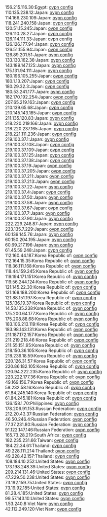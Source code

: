 156.215.116.30:Egypt: [ovpn config](vpn/156_215_116_30.ovpn)  
110.135.238.12:Japan: [ovpn config](vpn/110_135_238_12.ovpn)  
114.166.230.109:Japan: [ovpn config](vpn/114_166_230_109.ovpn)  
118.241.240.158:Japan: [ovpn config](vpn/118_241_240_158.ovpn)  
120.51.15.245:Japan: [ovpn config](vpn/120_51_15_245.ovpn)  
126.110.28.27:Japan: [ovpn config](vpn/126_110_28_27.ovpn)  
126.114.111.33:Japan: [ovpn config](vpn/126_114_111_33.ovpn)  
126.126.177.94:Japan: [ovpn config](vpn/126_126_177_94.ovpn)  
126.51.155.94:Japan: [ovpn config](vpn/126_51_155_94.ovpn)  
126.89.201.51:Japan: [ovpn config](vpn/126_89_201_51.ovpn)  
133.130.162.36:Japan: [ovpn config](vpn/133_130_162_36.ovpn)  
143.189.147.125:Japan: [ovpn config](vpn/143_189_147_125.ovpn)  
175.131.94.111:Japan: [ovpn config](vpn/175_131_94_111.ovpn)  
180.196.105.255:Japan: [ovpn config](vpn/180_196_105_255.ovpn)  
180.1.13.207:Japan: [ovpn config](vpn/180_1_13_207.ovpn)  
180.29.32.3:Japan: [ovpn config](vpn/180_29_32_3.ovpn)  
180.53.241.177:Japan: [ovpn config](vpn/180_53_241_177.ovpn)  
182.170.192.254:Japan: [ovpn config](vpn/182_170_192_254.ovpn)  
207.65.219.163:Japan: [ovpn config](vpn/207_65_219_163.ovpn)  
210.139.65.68:Japan: [ovpn config](vpn/210_139_65_68.ovpn)  
210.145.143.185:Japan: [ovpn config](vpn/210_145_143_185.ovpn)  
211.135.120.83:Japan: [ovpn config](vpn/211_135_120_83.ovpn)  
218.220.219.166:Japan: [ovpn config](vpn/218_220_219_166.ovpn)  
218.220.237.165:Japan: [ovpn config](vpn/218_220_237_165.ovpn)  
218.221.111.236:Japan: [ovpn config](vpn/218_221_111_236.ovpn)  
219.100.37.1:Japan: [ovpn config](vpn/219_100_37_1.ovpn)  
219.100.37.108:Japan: [ovpn config](vpn/219_100_37_108.ovpn)  
219.100.37.109:Japan: [ovpn config](vpn/219_100_37_109.ovpn)  
219.100.37.125:Japan: [ovpn config](vpn/219_100_37_125.ovpn)  
219.100.37.138:Japan: [ovpn config](vpn/219_100_37_138.ovpn)  
219.100.37.19:Japan: [ovpn config](vpn/219_100_37_19.ovpn)  
219.100.37.205:Japan: [ovpn config](vpn/219_100_37_205.ovpn)  
219.100.37.211:Japan: [ovpn config](vpn/219_100_37_211.ovpn)  
219.100.37.213:Japan: [ovpn config](vpn/219_100_37_213.ovpn)  
219.100.37.22:Japan: [ovpn config](vpn/219_100_37_22.ovpn)  
219.100.37.4:Japan: [ovpn config](vpn/219_100_37_4.ovpn)  
219.100.37.50:Japan: [ovpn config](vpn/219_100_37_50.ovpn)  
219.100.37.58:Japan: [ovpn config](vpn/219_100_37_58.ovpn)  
219.100.37.67:Japan: [ovpn config](vpn/219_100_37_67.ovpn)  
219.100.37.7:Japan: [ovpn config](vpn/219_100_37_7.ovpn)  
219.100.37.90:Japan: [ovpn config](vpn/219_100_37_90.ovpn)  
222.229.248.87:Japan: [ovpn config](vpn/222_229_248_87.ovpn)  
223.135.7.229:Japan: [ovpn config](vpn/223_135_7_229.ovpn)  
60.139.145.76:Japan: [ovpn config](vpn/60_139_145_76.ovpn)  
60.150.204.195:Japan: [ovpn config](vpn/60_150_204_195.ovpn)  
60.69.217.196:Japan: [ovpn config](vpn/60_69_217_196.ovpn)  
61.45.59.248:Japan: [ovpn config](vpn/61_45_59_248.ovpn)  
112.160.44.187:Korea Republic of: [ovpn config](vpn/112_160_44_187.ovpn)  
112.164.15.35:Korea Republic of: [ovpn config](vpn/112_164_15_35.ovpn)  
118.36.111.168:Korea Republic of: [ovpn config](vpn/118_36_111_168.ovpn)  
118.44.159.245:Korea Republic of: [ovpn config](vpn/118_44_159_245.ovpn)  
119.194.171.151:Korea Republic of: [ovpn config](vpn/119_194_171_151.ovpn)  
119.56.244.124:Korea Republic of: [ovpn config](vpn/119_56_244_124.ovpn)  
121.145.22.30:Korea Republic of: [ovpn config](vpn/121_145_22_30.ovpn)  
121.168.188.200:Korea Republic of: [ovpn config](vpn/121_168_188_200.ovpn)  
121.88.151.197:Korea Republic of: [ovpn config](vpn/121_88_151_197.ovpn)  
125.136.19.37:Korea Republic of: [ovpn config](vpn/125_136_19_37.ovpn)  
14.53.135.238:Korea Republic of: [ovpn config](vpn/14_53_135_238.ovpn)  
175.200.64.177:Korea Republic of: [ovpn config](vpn/175_200_64_177.ovpn)  
175.208.88.68:Korea Republic of: [ovpn config](vpn/175_208_88_68.ovpn)  
183.106.213.119:Korea Republic of: [ovpn config](vpn/183_106_213_119.ovpn)  
183.98.143.131:Korea Republic of: [ovpn config](vpn/183_98_143_131.ovpn)  
211.187.172.157:Korea Republic of: [ovpn config](vpn/211_187_172_157.ovpn)  
211.219.218.46:Korea Republic of: [ovpn config](vpn/211_219_218_46.ovpn)  
211.55.151.95:Korea Republic of: [ovpn config](vpn/211_55_151_95.ovpn)  
218.150.36.105:Korea Republic of: [ovpn config](vpn/218_150_36_105.ovpn)  
218.239.18.59:Korea Republic of: [ovpn config](vpn/218_239_18_59.ovpn)  
220.126.31.57:Korea Republic of: [ovpn config](vpn/220_126_31_57.ovpn)  
220.86.182.105:Korea Republic of: [ovpn config](vpn/220_86_182_105.ovpn)  
220.94.222.235:Korea Republic of: [ovpn config](vpn/220_94_222_235.ovpn)  
223.222.177.36:Korea Republic of: [ovpn config](vpn/223_222_177_36.ovpn)  
49.169.156.7:Korea Republic of: [ovpn config](vpn/49_169_156_7.ovpn)  
58.232.58.16:Korea Republic of: [ovpn config](vpn/58_232_58_16.ovpn)  
61.84.245.140:Korea Republic of: [ovpn config](vpn/61_84_245_140.ovpn)  
61.84.245.181:Korea Republic of: [ovpn config](vpn/61_84_245_181.ovpn)  
136.158.1.70:Philippines: [ovpn config](vpn/136_158_1_70.ovpn)  
178.206.91.153:Russian Federation: [ovpn config](vpn/178_206_91_153.ovpn)  
212.20.43.37:Russian Federation: [ovpn config](vpn/212_20_43_37.ovpn)  
46.50.246.4:Russian Federation: [ovpn config](vpn/46_50_246_4.ovpn)  
77.37.231.80:Russian Federation: [ovpn config](vpn/77_37_231_80.ovpn)  
91.122.147.146:Russian Federation: [ovpn config](vpn/91_122_147_146.ovpn)  
165.73.28.219:South Africa: [ovpn config](vpn/165_73_28_219.ovpn)  
182.235.231.66:Taiwan: [ovpn config](vpn/182_235_231_66.ovpn)  
184.22.34.61:Thailand: [ovpn config](vpn/184_22_34_61.ovpn)  
49.228.111.214:Thailand: [ovpn config](vpn/49_228_111_214.ovpn)  
49.228.42.157:Thailand: [ovpn config](vpn/49_228_42_157.ovpn)  
108.184.10.252:United States: [ovpn config](vpn/108_184_10_252.ovpn)  
173.198.248.39:United States: [ovpn config](vpn/173_198_248_39.ovpn)  
209.214.131.46:United States: [ovpn config](vpn/209_214_131_46.ovpn)  
47.229.50.238:United States: [ovpn config](vpn/47_229_50_238.ovpn)  
73.192.159.75:United States: [ovpn config](vpn/73_192_159_75.ovpn)  
73.19.92.185:United States: [ovpn config](vpn/73_19_92_185.ovpn)  
81.28.4.185:United States: [ovpn config](vpn/81_28_4_185.ovpn)  
99.57.143.10:United States: [ovpn config](vpn/99_57_143_10.ovpn)  
1.53.240.8:Viet Nam: [ovpn config](vpn/1_53_240_8.ovpn)  
42.112.249.120:Viet Nam: [ovpn config](vpn/42_112_249_120.ovpn)  
